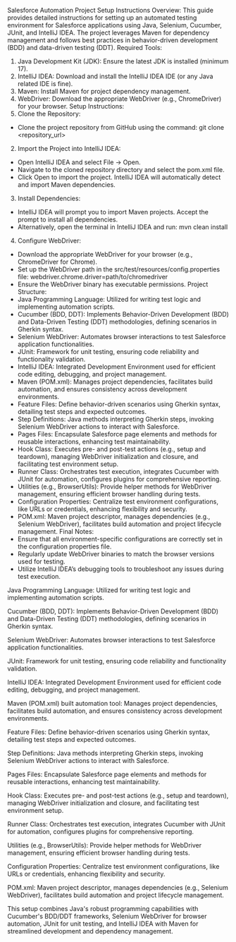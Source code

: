 Salesforce Automation Project Setup Instructions
Overview: This guide provides detailed instructions for setting up an automated testing environment for Salesforce applications using Java, Selenium, Cucumber, JUnit, and IntelliJ IDEA. 
The project leverages Maven for dependency management and follows best practices in behavior-driven development (BDD) and data-driven testing (DDT).
Required Tools:
1.	Java Development Kit (JDK): Ensure the latest JDK is installed (minimum 17).
2.	IntelliJ IDEA: Download and install the IntelliJ IDEA IDE (or any Java related IDE is fine).
3.	Maven: Install Maven for project dependency management.
4.	WebDriver: Download the appropriate WebDriver (e.g., ChromeDriver) for your browser.
Setup Instructions:
1.	Clone the Repository:
*	Clone the project repository from GitHub using the command:
git clone <repository_url>
2.	Import the Project into IntelliJ IDEA:
*	Open IntelliJ IDEA and select File -> Open.
*	Navigate to the cloned repository directory and select the pom.xml file.
*	Click Open to import the project. IntelliJ IDEA will automatically detect and import Maven dependencies.
3.	Install Dependencies:
*	IntelliJ IDEA will prompt you to import Maven projects. Accept the prompt to install all dependencies.
*	Alternatively, open the terminal in IntelliJ IDEA and run:
mvn clean install
4.	Configure WebDriver:
*	Download the appropriate WebDriver for your browser (e.g., ChromeDriver for Chrome).
*	Set up the WebDriver path in the src/test/resources/config.properties file:
webdriver.chrome.driver=path/to/chromedriver
*	Ensure the WebDriver binary has executable permissions.
Project Structure:
*	Java Programming Language: Utilized for writing test logic and implementing automation scripts.
*	Cucumber (BDD, DDT): Implements Behavior-Driven Development (BDD) and Data-Driven Testing (DDT) methodologies, defining scenarios in Gherkin syntax.
*	Selenium WebDriver: Automates browser interactions to test Salesforce application functionalities.
*	JUnit: Framework for unit testing, ensuring code reliability and functionality validation.
*	IntelliJ IDEA: Integrated Development Environment used for efficient code editing, debugging, and project management.
*	Maven (POM.xml): Manages project dependencies, facilitates build automation, and ensures consistency across development environments.
*	Feature Files: Define behavior-driven scenarios using Gherkin syntax, detailing test steps and expected outcomes.
*	Step Definitions: Java methods interpreting Gherkin steps, invoking Selenium WebDriver actions to interact with Salesforce.
*	Pages Files: Encapsulate Salesforce page elements and methods for reusable interactions, enhancing test maintainability.
*	Hook Class: Executes pre- and post-test actions (e.g., setup and teardown), managing WebDriver initialization and closure, and facilitating test environment setup.
*	Runner Class: Orchestrates test execution, integrates Cucumber with JUnit for automation, configures plugins for comprehensive reporting.
*	Utilities (e.g., BrowserUtils): Provide helper methods for WebDriver management, ensuring efficient browser handling during tests.
*	Configuration Properties: Centralize test environment configurations, like URLs or credentials, enhancing flexibility and security.
*	POM.xml: Maven project descriptor, manages dependencies (e.g., Selenium WebDriver), facilitates build automation and project lifecycle management.
Final Notes:
*	Ensure that all environment-specific configurations are correctly set in the configuration properties file.
*	Regularly update WebDriver binaries to match the browser versions used for testing.
*	Utilize IntelliJ IDEA’s debugging tools to troubleshoot any issues during test execution.

Java Programming Language: Utilized for writing test logic and implementing automation scripts.

Cucumber (BDD, DDT): Implements Behavior-Driven Development (BDD) and Data-Driven Testing (DDT) methodologies, defining scenarios in Gherkin syntax.

Selenium WebDriver: Automates browser interactions to test Salesforce application functionalities.

JUnit: Framework for unit testing, ensuring code reliability and functionality validation.

IntelliJ IDEA: Integrated Development Environment used for efficient code editing, debugging, and project management.

Maven (POM.xml) built automation tool: Manages project dependencies, facilitates build automation, and ensures consistency across development environments.

Feature Files: Define behavior-driven scenarios using Gherkin syntax, detailing test steps and expected outcomes.

Step Definitions: Java methods interpreting Gherkin steps, invoking Selenium WebDriver actions to interact with Salesforce.

Pages Files: Encapsulate Salesforce page elements and methods for reusable interactions, enhancing test maintainability.

Hook Class: Executes pre- and post-test actions (e.g., setup and teardown), managing WebDriver initialization and closure, and facilitating test environment setup.

Runner Class: Orchestrates test execution, integrates Cucumber with JUnit for automation, configures plugins for comprehensive reporting.

Utilities (e.g., BrowserUtils): Provide helper methods for WebDriver management, ensuring efficient browser handling during tests.

Configuration Properties: Centralize test environment configurations, like URLs or credentials, enhancing flexibility and security.

POM.xml: Maven project descriptor, manages dependencies (e.g., Selenium WebDriver), facilitates build automation and project lifecycle management.

This setup combines Java's robust programming capabilities with Cucumber's BDD/DDT frameworks, Selenium WebDriver for browser automation, 
JUnit for unit testing, and IntelliJ IDEA with Maven for streamlined development and dependency management.
